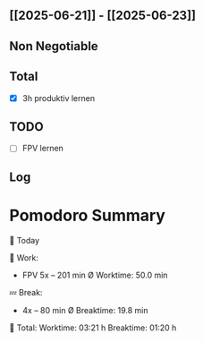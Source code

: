 ## [[2025-06-21]] - [[2025-06-23]]
## Non Negotiable
## Total
- [x] 3h produktiv lernen 
## TODO
- [ ] FPV lernen 
## Log




# Pomodoro Summary

📅 Today

🍅 Work:
- FPV         5x – 201 min
Ø Worktime: 50.0 min

💤 Break:
- 4x – 80 min
Ø Breaktime: 19.8 min

🧠 Total:
Worktime:  03:21 h
Breaktime: 01:20 h

